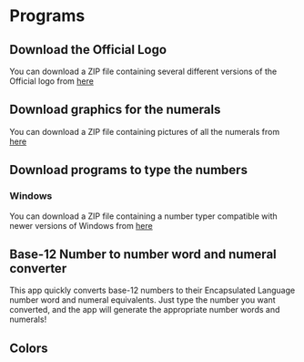 # Programs

## Download the Official Logo

You can download a ZIP file containing several different versions of the Official
logo from [here](/elp-documentation/Elp-logo.zip)

## Download graphics for the numerals

You can download a ZIP file containing pictures of all the numerals from
[here](/elp-documentation/Elp-number-pics.zip)

## Download programs to type the numbers

### Windows

You can download a ZIP file containing a number typer compatible with newer versions
of Windows from [here](/elp-documentation/Elp-Win-NumberTyper.zip)

## Base-12 Number to number word and numeral converter

This app quickly converts base-12 numbers to their Encapsulated Language number word
and numeral equivalents. 
Just type the number you want converted, and the app will generate the
appropriate number words and numerals!

<NumberToIpa/>

## Colors

<Colors/>
